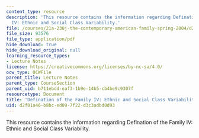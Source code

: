 ```yaml
---
content_type: resource
description: 'This resource contains the information regarding Defination of the Family
  IV: Ethnic and Social Class Variability.'
file: /courses/21a-230j-the-contemporary-american-family-spring-2004/d2f01a46b8bced097f22d3c3adbd0d93_MIT21A_230JS04_defiiiieth.pdf
file_size: 93576
file_type: application/pdf
hide_download: true
hide_download_original: null
learning_resource_types:
- Lecture Notes
license: https://creativecommons.org/licenses/by-nc-sa/4.0/
ocw_type: OCWFile
parent_title: Lecture Notes
parent_type: CourseSection
parent_uid: b711ebdd-eaf3-1b9e-14b5-cb4be9c9307f
resourcetype: Document
title: 'Defination of the Family IV: Ethnic and Social Class Variability'
uid: d2f01a46-b8bc-ed09-7f22-d3c3adbd0d93
---
```

This resource contains the information regarding Defination of the Family IV: Ethnic and Social Class Variability.